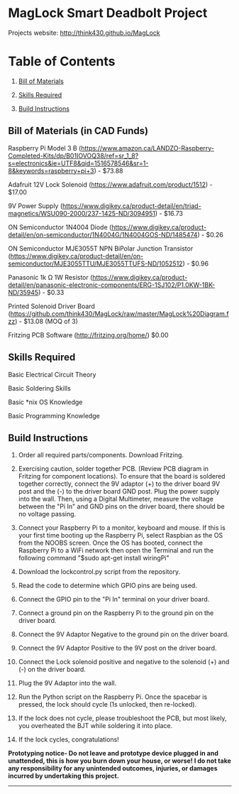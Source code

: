 

MagLock Smart Deadbolt Project
==========================

Projects website: http://think430.github.io/MagLock

Table of Contents
=================

1.  [Bill of Materials](#bill-of-materials)

2.  [Skills Required](#skills-required)

3.  [Build Instructions](#build-instructions)


Bill of Materials (in CAD Funds)
---------

Raspberry Pi Model 3 B (https://www.amazon.ca/LANDZO-Raspberry-Completed-Kits/dp/B01IOVOQ38/ref=sr_1_8?s=electronics&ie=UTF8&qid=1516578546&sr=1-8&keywords=raspberry+pi+3)  - $73.88

Adafruit 12V Lock Solenoid (https://www.adafruit.com/product/1512) - $17.00

9V Power Supply (https://www.digikey.ca/product-detail/en/triad-magnetics/WSU090-2000/237-1425-ND/3094951) - $16.73

ON Semiconductor 1N4004 Diode (https://www.digikey.ca/product-detail/en/on-semiconductor/1N4004G/1N4004GOS-ND/1485474) - $0.26

ON Semiconductor MJE3055T NPN BiPolar Junction Transistor (https://www.digikey.ca/product-detail/en/on-semiconductor/MJE3055TTU/MJE3055TTUFS-ND/1052512) - $0.96

Panasonic 1k Ω 1W Resistor (https://www.digikey.ca/product-detail/en/panasonic-electronic-components/ERG-1SJ102/P1.0KW-1BK-ND/35945) - $0.33

Printed Solenoid Driver Board (https://github.com/think430/MagLock/raw/master/MagLock%20Diagram.fzz) - $13.08 (MOQ of 3)

Fritzing PCB Software (http://fritzing.org/home/) $0.00


Skills Required
---------

Basic Electrical Circuit Theory

Basic Soldering Skills

Basic *nix OS Knowledge

Basic Programming Knowledge


Build Instructions
---------

1. Order all required parts/components. Download Fritzing.

2. Exercising caution, solder together PCB. (Review PCB diagram in Fritzing for component locations). To ensure that the board is soldered together correctly, connect the 9V adaptor (+) to the driver board 9V post and the (-) to the driver board GND post. Plug the power supply into the wall. Then, using a Digital Multimeter, measure the voltage between the "Pi In" and GND pins on the driver board, there should be no voltage passing.

3. Connect your Raspberry Pi to a monitor, keyboard and mouse. If this is your first time booting up the Raspberry Pi, select Raspbian as the OS from the NOOBS screen. Once the OS has booted, connect the Raspberry Pi to a WiFi network then open the Terminal and run the following command "$sudo apt-get install wiringPi"

4. Download the lockcontrol.py script from the repository.

5. Read the code to determine which GPIO pins are being used. 

6. Connect the GPIO pin to the "Pi In" terminal on your driver board.

7. Connect a ground pin on the Raspberry Pi to the ground pin on the driver board.

8. Connect the 9V Adaptor Negative to the ground pin on the driver board.

9. Connect the 9V Adaptor Positive to the 9V post on the driver board.

10. Connect the Lock solenoid positive and negative to the solenoid (+) and (-) on the driver board.

11. Plug the 9V Adaptor into the wall.

12. Run the Python script on the Raspberry Pi. Once the spacebar is pressed, the lock should cycle (1s unlocked, then re-locked).

13. If the lock does not cycle, please troubleshoot the PCB, but most likely, you overheated the BJT while soldering it into place.

14. If the lock cycles, congratulations!

**Prototyping notice- Do not leave and prototype device plugged in and unattended, this is how you burn down your house, or worse! I do not take any responsibility for any unintended outcomes, injuries, or damages incurred by undertaking this project.**


-------------------------------------------------
